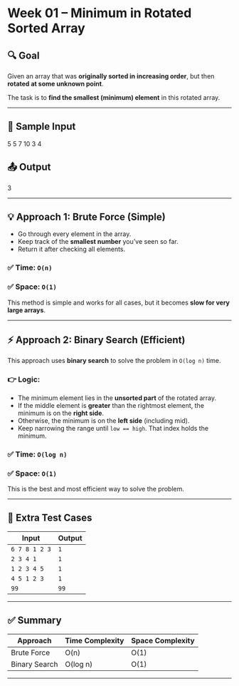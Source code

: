 # Week 01 – Minimum in Rotated Sorted Array

## 🔍 Goal
Given an array that was **originally sorted in increasing order**, but then **rotated at some unknown point**.

The task is to **find the smallest (minimum) element** in this rotated array.

---

## 🧪 Sample Input
5
5 7 10 3 4


## 📤 Output
3


---

## 💡 Approach 1: Brute Force (Simple)

- Go through every element in the array.
- Keep track of the **smallest number** you’ve seen so far.
- Return it after checking all elements.

### ✅ Time: `O(n)`  
### ✅ Space: `O(1)`  

This method is simple and works for all cases, but it becomes **slow for very large arrays**.

---

## ⚡ Approach 2: Binary Search (Efficient)

This approach uses **binary search** to solve the problem in `O(log n)` time.

### 👉 Logic:
- The minimum element lies in the **unsorted part** of the rotated array.
- If the middle element is **greater** than the rightmost element, the minimum is on the **right side**.
- Otherwise, the minimum is on the **left side** (including mid).
- Keep narrowing the range until `low == high`. That index holds the minimum.

### ✅ Time: `O(log n)`  
### ✅ Space: `O(1)`  

This is the best and most efficient way to solve the problem.

---

## 🔁 Extra Test Cases

| Input                    | Output |
|--------------------------|--------|
| `6 7 8 1 2 3`            | `1`    |
| `2 3 4 1`                | `1`    |
| `1 2 3 4 5`              | `1`    |
| `4 5 1 2 3`              | `1`    |
| `99`                    | `99`   |

---

## ✅ Summary

| Approach    | Time Complexity | Space Complexity |
|-------------|------------------|------------------|
| Brute Force | O(n)             | O(1)             |
| Binary Search | O(log n)       | O(1)             |

---




